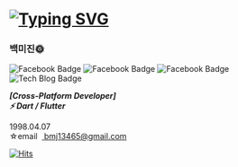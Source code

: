 
# [![Typing SVG](https://readme-typing-svg.herokuapp.com/?color=000000&lines=Hello,+I'm+mijin+Baek+ෆ˙ᵕ˙ෆ&font=Kanit&size=20)](https://git.io/typing-svg)

### 백미진🌞

![Facebook Badge](https://img.shields.io/badge/Dart-3DC76E?style=flat-square&logo=dart&logoColor=white)
![Facebook Badge](https://img.shields.io/badge/Flutter-C942A8?style=flat-square&logo=flutter&logoColor=white)
![Facebook Badge](https://img.shields.io/badge/VSCode-1F90FF?style=flat-square&logo=visualstudiocode&logoColor=white)
![Tech Blog Badge](http://img.shields.io/badge/Github-black?style=flat-square&logo=github&link=https://zzsza.github.io/)
<p>
  <b>
    <i>
      [Cross-Platform Developer]<br>
      ⚡ Dart / Flutter
    </i>
  </b>

  1998.04.07<br>
  ☆email&nbsp;&nbsp;<A href="https://www.google.co.kr/"> bmj13465@gmail.com </A>

  [![Hits](https://hits.seeyoufarm.com/api/count/incr/badge.svg?url=https%3A%2F%2Fgithub.com%2FmijinB&count_bg=%2379C83D&title_bg=%23555555&icon=&icon_color=%23E7E7E7&title=hits&edge_flat=false)](https://hits.seeyoufarm.com)
</p>
